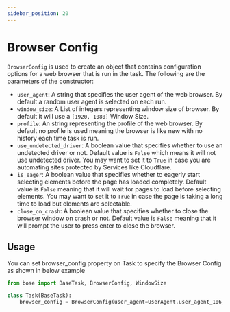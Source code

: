 ```yaml
---
sidebar_position: 20
---
```

# Browser Config

`BrowserConfig` is used to create an object that contains configuration options for a web browser that is run in the task. The following are the parameters of the constructor:

-   `user_agent`: A string that specifies the user agent of the web browser. By default a random user agent is selected on each run.
-   `window_size`: A List of integers representing window size of browser. By default it will use a `[1920, 1080]` Window Size.
-   `profile`: An string representing the profile of the web browser. By default no profile is used meaning the browser is like new with no history each time task is run. 
-   `use_undetected_driver`: A boolean value that specifies whether to use an undetected driver or not. Default value is `False` which means it will not use undetected driver. You may want to set it to `True` in case you are automating sites protected by Services like Cloudflare. 
-   `is_eager`: A boolean value that specifies whether to eagerly start selecting elements before the page has loaded completely. Default value is `False` meaning that it will wait for pages to load before selecting elements. You may want to set it to `True` in case the page is taking a long time to load but elements are selectable.
-   `close_on_crash`: A boolean value that specifies whether to close the browser window on crash or not. Default value is `False` meaning that it will prompt the user to press enter to close the browser.

Usage
-----
You can set browser_config property on Task to specify the Browser Config as shown in below example

```python
from bose import BaseTask, BrowserConfig, WindowSize

class Task(BaseTask):
    browser_config = BrowserConfig(user_agent=UserAgent.user_agent_106, window_size=WindowSize.window_size_1280_720, profile=1, use_undetected_driver=True, close_on_crash=False)
```
